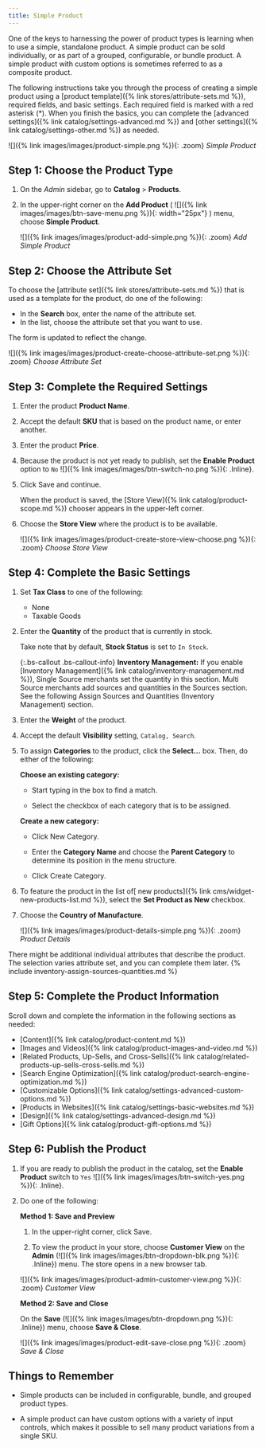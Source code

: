 ```yaml
---
title: Simple Product
---
```


One of the keys to harnessing the power of product types is learning when to use a simple, standalone product. A simple product can be sold individually, or as part of a grouped, configurable, or bundle product. A simple product with custom options is sometimes referred to as a composite product.

The following instructions take you through the process of creating a simple product using a [product template]({% link stores/attribute-sets.md %}), required fields, and basic settings. Each required field is marked with a red asterisk (*). When you finish the basics, you can complete the [advanced settings]({% link catalog/settings-advanced.md %}) and [other settings]({% link catalog/settings-other.md %}) as needed.

![]({% link images/images/product-simple.png %}){: .zoom}
_Simple Product_

## Step 1: Choose the Product Type

1. On the _Admin_ sidebar, go to **Catalog** > **Products**.

1. In the upper-right corner on the **Add Product** ( ![]({% link images/images/btn-save-menu.png %}){: width="25px"} ) menu, choose **Simple Product**.

    ![]({% link images/images/product-add-simple.png %}){: .zoom}
    _Add Simple Product_

## Step 2: Choose the Attribute Set

To choose the [attribute set]({% link stores/attribute-sets.md %}) that is used as a template for the product, do one of the following:

- In the **Search** box, enter the name of the attribute set.
- In the list, choose the attribute set that you want to use.

The form is updated to reflect the change.

![]({% link images/images/product-create-choose-attribute-set.png %}){: .zoom}
_Choose Attribute Set_

## Step 3: Complete the Required Settings

1. Enter the product **Product Name**.

1. Accept the default **SKU** that is based on the product name, or enter another.

1. Enter the product **Price**.

1. Because the product is not yet ready to publish, set the **Enable Product** option to `No` ![]({% link images/images/btn-switch-no.png %}){: .Inline}.

1. Click <span class="btn">Save</span> and continue.

    When the product is saved, the [Store View]({% link catalog/product-scope.md %})
    chooser appears in the upper-left corner.

1. Choose the **Store View** where the product is to be available.

    ![]({% link images/images/product-create-store-view-choose.png %}){: .zoom}
    _Choose Store View_

## Step 4: Complete the Basic Settings

1. Set **Tax Class** to one of the following:

    - None
    - Taxable Goods

1. Enter the **Quantity** of the product that is currently in stock.

    Take note that by default, **Stock Status** is set to `In Stock`.

    {:.bs-callout .bs-callout-info}
    **Inventory Management:** If you enable [Inventory Management]({% link catalog/inventory-management.md %}), Single Source merchants set the quantity in this section. Multi Source merchants add sources and quantities in the Sources section. See the following Assign Sources and Quantities (Inventory Management) section.

1. Enter the **Weight** of the product.

1. Accept the default **Visibility** setting, `Catalog, Search`.

1. To assign **Categories** to the product, click the **Select…** box. Then, do either of the following:

    **Choose an existing category:**

    - Start typing in the box to find a match.

    - Select the checkbox of each category that is to be assigned.

    **Create a new category:**

    - Click <span class="btn">New Category</span>.

    - Enter the **Category Name** and choose the **Parent Category** to determine its position in the menu structure.

    - Click <span class="btn">Create Category</span>.

1. To feature the product in the list of[ new products]({% link cms/widget-new-products-list.md %}), select the **Set Product as New** checkbox.

1. Choose the **Country of Manufacture**.

    ![]({% link images/images/product-details-simple.png %}){: .zoom}
    _Product Details_

There might be additional individual attributes that describe the product. The selection varies attribute set, and you can complete them later.
{% include inventory-assign-sources-quantities.md %}

## Step 5: Complete the Product Information

Scroll down and complete the information in the following sections as needed:

- [Content]({% link catalog/product-content.md %})
- [Images and Videos]({% link catalog/product-images-and-video.md %})
- [Related Products, Up-Sells, and Cross-Sells]({% link catalog/related-products-up-sells-cross-sells.md %})
- [Search Engine Optimization]({% link catalog/product-search-engine-optimization.md %})
- [Customizable Options]({% link catalog/settings-advanced-custom-options.md %})
- [Products in Websites]({% link catalog/settings-basic-websites.md %})
- [Design]({% link catalog/settings-advanced-design.md %})
- [Gift Options]({% link catalog/product-gift-options.md %})

## Step 6: Publish the Product

1. If you are ready to publish the product in the catalog, set the **Enable Product** switch to `Yes` ![]({% link images/images/btn-switch-yes.png %}){: .Inline}.

1. Do one of the following:

    **Method 1: Save and Preview**

    1. In the upper-right corner, click <span class="btn">Save</span>.

    1. To view the product in your store, choose **Customer View** on the **Admin** (![]({% link images/images/btn-dropdown-blk.png %}){: .Inline}) menu. The store opens in a new browser tab.

    ![]({% link images/images/product-admin-customer-view.png %}){: .zoom}
    _Customer View_

    **Method 2: Save and Close**

    On the **Save** (![]({% link images/images/btn-dropdown.png %}){: .Inline}) menu, choose **Save & Close**.

    ![]({% link images/images/product-edit-save-close.png %}){: .zoom}
    _Save & Close_

## Things to Remember

- Simple products can be included in configurable, bundle, and grouped product types.

- A simple product can have custom options with a variety of input controls, which makes it possible to sell many product variations from a single SKU.
